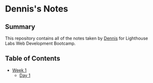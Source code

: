 # Dennis's Notes

## Summary
This repository contains all of the notes taken by [Dennis](https://github.com/denn15law) for Lighthouse Labs Web Development Bootcamp.

## Table of Contents
* [Week 1](/Week_1)
  * [Day 1](/Week_1/Day_1) 
